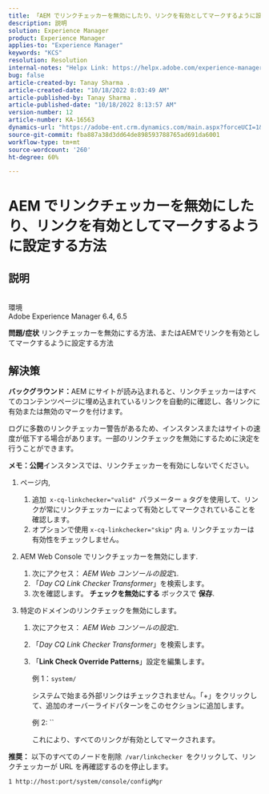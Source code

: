 ```yaml
---
title: 「AEM でリンクチェッカーを無効にしたり、リンクを有効としてマークするように設定する方法」
description: 説明
solution: Experience Manager
product: Experience Manager
applies-to: "Experience Manager"
keywords: "KCS"
resolution: Resolution
internal-notes: "Helpx Link: https://helpx.adobe.com/experience-manager/kb/how-to-configure-linkchecker-tomark-alllinks-asvalid.html"
bug: false
article-created-by: Tanay Sharma .
article-created-date: "10/18/2022 8:03:49 AM"
article-published-by: Tanay Sharma .
article-published-date: "10/18/2022 8:13:57 AM"
version-number: 12
article-number: KA-16563
dynamics-url: "https://adobe-ent.crm.dynamics.com/main.aspx?forceUCI=1&pagetype=entityrecord&etn=knowledgearticle&id=25976761-bb4e-ed11-bba2-0022480868ff"
source-git-commit: fba887a38d3dd64de898593788765ad691da6001
workflow-type: tm+mt
source-wordcount: '260'
ht-degree: 60%

---
```


# AEM でリンクチェッカーを無効にしたり、リンクを有効としてマークするように設定する方法

## 説明

<br>環境<br>
Adobe Experience Manager 6.4, 6.5


<b>問題/症状</b>
リンクチェッカーを無効にする方法、またはAEMでリンクを有効としてマークするように設定する方法


## 解決策


<b>バックグラウンド：</b>AEM にサイトが読み込まれると、リンクチェッカーはすべてのコンテンツページに埋め込まれているリンクを自動的に確認し、各リンクに有効または無効のマークを付けます。

ログに多数のリンクチェッカー警告があるため、インスタンスまたはサイトの速度が低下する場合があります。一部のリンクチェックを無効にするために決定を行うことができます。

<b>メモ：</b><b>公開</b>インスタンスでは、リンクチェッカーを有効にしないでください。



1. ページ内,
   1. 追加` x-cq-linkchecker="valid" `パラメーター `a` タグを使用して、リンクが常にリンクチェッカーによって有効としてマークされていることを確認します。
   2. オプションで使用 `x-cq-linkchecker="skip"` 内 `a`. リンクチェッカーは有効性をチェックしません。
2. AEM Web Console でリンクチェッカーを無効にします.
   1. 次にアクセス： *AEM Web コンソールの設定*`1`.
   2. 「*Day CQ Link Checker Transformer*」を検索します。
   3. 次を確認します。 <b>チェックを無効にする</b> ボックスで <b>保存</b>.
3. 特定のドメインのリンクチェックを無効にします。

   1. 次にアクセス： *AEM Web コンソールの設定*`1`.
   2. 「*Day CQ Link Checker Transformer*」を検索します。
   3. 「<b>Link Check Override Patterns</b>」設定を編集します。



      例 1：`system/`

      システムで始まる外部リンクはチェックされません。「+」をクリックして、追加のオーバーライドパターンをこのセクションに追加します。 



      例 2: ``

      これにより、すべてのリンクが有効としてマークされます。




<b>推奨：</b> 以下のすべてのノードを削除` /var/linkchecker `をクリックして、リンクチェッカーが URL を再確認するのを停止します。

`1 http://host:port/system/console/configMgr`
